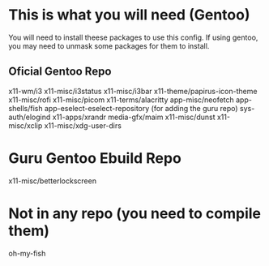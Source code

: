 # This is what you will need (Gentoo)

You will need to install theese packages to use this config. If using gentoo, you may need to unmask some packages for them to install.

## Oficial Gentoo Repo
x11-wm/i3
x11-misc/i3status
x11-misc/i3bar
x11-theme/papirus-icon-theme
x11-misc/rofi
x11-misc/picom
x11-terms/alacritty
app-misc/neofetch
app-shells/fish
app-eselect-eselect-repository (for adding the guru repo)
sys-auth/elogind
x11-apps/xrandr
media-gfx/maim
x11-misc/dunst
x11-misc/xclip
x11-misc/xdg-user-dirs

# Guru Gentoo Ebuild Repo
x11-misc/betterlockscreen

# Not in any repo (you need to compile them)
oh-my-fish

